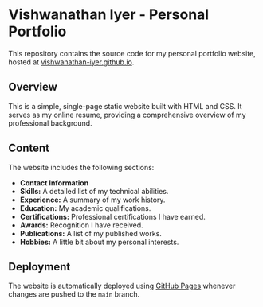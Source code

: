 # Vishwanathan Iyer - Personal Portfolio

This repository contains the source code for my personal portfolio website, hosted at [vishwanathan-iyer.github.io](https://vishwanathan-iyer.github.io/).

## Overview

This is a simple, single-page static website built with HTML and CSS. It serves as my online resume, providing a comprehensive overview of my professional background.

## Content

The website includes the following sections:

*   **Contact Information**
*   **Skills:** A detailed list of my technical abilities.
*   **Experience:** A summary of my work history.
*   **Education:** My academic qualifications.
*   **Certifications:** Professional certifications I have earned.
*   **Awards:** Recognition I have received.
*   **Publications:** A list of my published works.
*   **Hobbies:** A little bit about my personal interests.

## Deployment

The website is automatically deployed using [GitHub Pages](https://pages.github.com/) whenever changes are pushed to the `main` branch.
